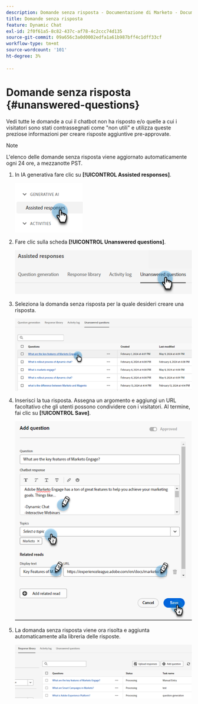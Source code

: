 ```yaml
---
description: Domande senza risposta - Documentazione di Marketo - Documentazione del prodotto
title: Domande senza risposta
feature: Dynamic Chat
exl-id: 2f0f61a5-8c82-437c-af78-4c2ccc74d135
source-git-commit: 09a656c3a0d0002edfa1a61b987bff4c1dff33cf
workflow-type: tm+mt
source-wordcount: '101'
ht-degree: 3%

---
```


# Domande senza risposta {#unanswered-questions}

Vedi tutte le domande a cui il chatbot non ha risposto e/o quelle a cui i visitatori sono stati contrassegnati come &quot;non utili&quot; e utilizza queste preziose informazioni per creare risposte aggiuntive pre-approvate.

>[!NOTE]
>
>L&#39;elenco delle domande senza risposta viene aggiornato automaticamente ogni 24 ore, a mezzanotte PST.

1. In IA generativa fare clic su **[!UICONTROL Assisted responses]**.

   ![](assets/unanswered-questions-1.png)

1. Fare clic sulla scheda **[!UICONTROL Unanswered questions]**.

   ![](assets/unanswered-questions-2.png)

1. Seleziona la domanda senza risposta per la quale desideri creare una risposta.

   ![](assets/unanswered-questions-3.png)

1. Inserisci la tua risposta. Assegna un argomento e aggiungi un URL facoltativo che gli utenti possono condividere con i visitatori. Al termine, fai clic su **[!UICONTROL Save]**.

   ![](assets/unanswered-questions-4.png)

1. La domanda senza risposta viene ora risolta e aggiunta automaticamente alla libreria delle risposte.

   ![](assets/unanswered-questions-5.png)
